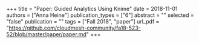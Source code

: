 +++
title = "Paper: Guided Analytics Using Knime"
date = 2018-11-01
authors = ["Anna Heine"]
publication_types = ["6"]
abstract = ""
selected = "false"
publication = ""
tags = ["Fall 2018", "paper"]
url_pdf = "https://github.com/cloudmesh-community/fa18-523-52/blob/master/paper/paper.md"
+++


